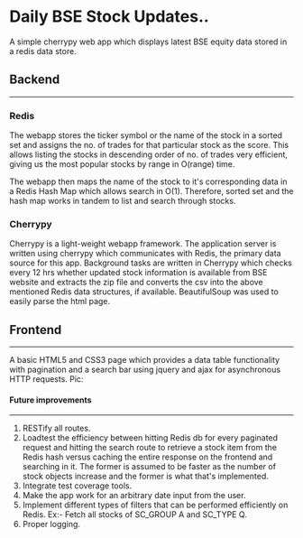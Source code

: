 # Daily BSE Stock Updates..
A simple cherrypy web app which displays latest BSE equity data stored in a redis data store.

## Backend
-------------------------------------------
### Redis
The webapp stores the ticker symbol or the name of the stock in a sorted set and assigns the no. of trades for that particular stock as the score. This allows listing the stocks in descending order of no. of trades very efficient, giving us the most popular stocks by range in O(range) time.

The webapp then maps the name of the stock to it's corresponding data in a Redis Hash Map which allows search in O(1).
Therefore, sorted set and the hash map works in tandem to list and search through stocks.

### Cherrypy
Cherrypy is a light-weight webapp framework. The application server is written using cherrypy which communicates with Redis, the primary data source for this app.
Background tasks are written in Cherrypy which checks every 12 hrs whether updated stock information is available from BSE website and extracts the zip file and converts the csv into the above mentioned Redis data structures, if available.
BeautifulSoup was used to easily parse the html page.

## Frontend
-----------------------------------------------
A basic HTML5 and CSS3 page which provides a data table functionality with pagination and a search bar using jquery and ajax for asynchronous HTTP requests.
Pic:

#### Future improvements
------------------------------------------------
1. RESTify all routes.
2. Loadtest the efficiency between hitting Redis db for every paginated request and hitting the search route to retrieve a stock item from the Redis hash versus caching the entire response on the frontend and searching in it. The former is assumed to be faster as the number of stock objects increase and the former is what that's implemented.
3. Integrate test coverage tools.
4. Make the app work for an arbitrary date input from the user.
5. Implement different types of filters that can be performed efficiently on Redis. 
   Ex:- Fetch all stocks of SC_GROUP A and SC_TYPE Q.
6. Proper logging.
